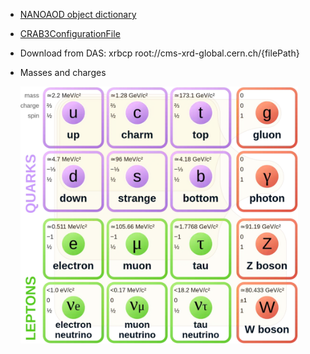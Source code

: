 - [NANOAOD object dictionary](https://cms-nanoaod-integration.web.cern.ch/integration/master/mc94X_doc.html)

- [CRAB3ConfigurationFile](https://twiki.cern.ch/twiki/bin/view/CMSPublic/CRAB3ConfigurationFile)

- Download from DAS: xrbcp root://cms-xrd-global.cern.ch/{filePath}

- Masses and charges
  
  <img title="" src="../.img/2022-11-22-18-52-07-image.png" alt="" width="444" data-align="center">

